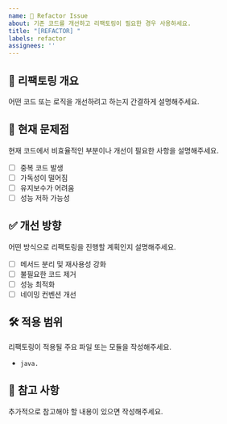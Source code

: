```yaml
---
name: 🔄 Refactor Issue
about: 기존 코드를 개선하고 리팩토링이 필요한 경우 사용하세요.
title: "[REFACTOR] "
labels: refactor
assignees: ''
---
```


## 🔄 리팩토링 개요
어떤 코드 또는 로직을 개선하려고 하는지 간결하게 설명해주세요.

## 📌 현재 문제점
현재 코드에서 비효율적인 부분이나 개선이 필요한 사항을 설명해주세요.
- [ ] 중복 코드 발생
- [ ] 가독성이 떨어짐
- [ ] 유지보수가 어려움
- [ ] 성능 저하 가능성

## ✅ 개선 방향
어떤 방식으로 리팩토링을 진행할 계획인지 설명해주세요.
- [ ] 메서드 분리 및 재사용성 강화
- [ ] 불필요한 코드 제거
- [ ] 성능 최적화
- [ ] 네이밍 컨벤션 개선

## 🛠 적용 범위
리팩토링이 적용될 주요 파일 또는 모듈을 작성해주세요.
- `java.`


## 📜 참고 사항
추가적으로 참고해야 할 내용이 있으면 작성해주세요.
